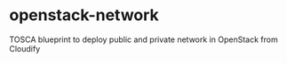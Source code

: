 # openstack-network
TOSCA blueprint to deploy public and private network in OpenStack from Cloudify

